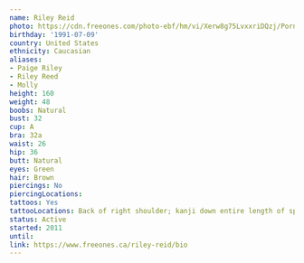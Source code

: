 ```yaml
---
name: Riley Reid
photo: https://cdn.freeones.com/photo-ebf/hm/vi/Xerw8g75LvxxriDQzj/Pornstar-Riley-Reid-takes-Deepthroat-Challenge_001_teaser.jpg?c=1561900902
birthday: '1991-07-09'
country: United States
ethnicity: Caucasian
aliases:
- Paige Riley
- Riley Reed
- Molly
height: 160
weight: 48
boobs: Natural
bust: 32
cup: A
bra: 32a
waist: 26
hip: 36
butt: Natural
eyes: Green
hair: Brown
piercings: No
piercingLocations:
tattoos: Yes
tattooLocations: Back of right shoulder; kanji down entire length of spine
status: Active
started: 2011
until:
link: https://www.freeones.ca/riley-reid/bio
---
```

